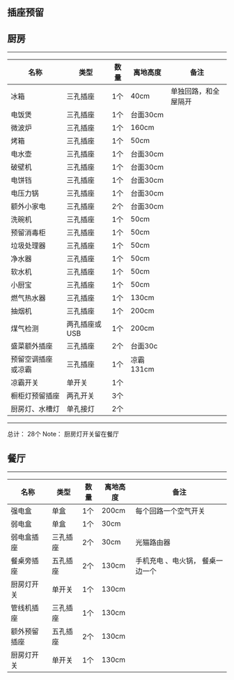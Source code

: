 ## 插座预留

## 厨房
------------------------------------
| 名称 | 类型| 数量| 离地高度 | 备注|
| ---| ---| ---| -- | -- |
|冰箱 |三孔插座 | 1个| 40cm | 单独回路，和全屋隔开|
|电饭煲 |三孔插座 | 1个|台面30cm |
|微波炉 |三孔插座 | 1个|160cm |
|烤箱 |三孔插座 | 1个|50cm | |
|电水壶 |三孔插座 | 1个| 台面30cm| |
|破壁机 |三孔插座 | 1个| 台面30cm| |
|电饼铛 |三孔插座 | 1个|台面30cm | |
|电压力锅|三孔插座| 1个| 台面30cm|  |
|额外小家电 |三孔插座 | 2个| 台面30cm| |
|洗碗机 |三孔插座 | 1个|50cm | |
|预留消毒柜|三孔插座| 1个| 50cm | |
|垃圾处理器 |三孔插座 | 1个| 50cm| |
|净水器 |三孔插座 | 1个|50cm| |
|软水机 |三孔插座 | 1个| 50cm| |
|小厨宝 |三孔插座 | 1个|50cm | |
|燃气热水器 |三孔插座 | 1个|130cm | |
|抽烟机 |三孔插座 | 1个| 200cm| |
|煤气检测 |两孔插座或USB | 1个|200cm | |
|盛菜额外插座 | 三孔插座 | 2个|台面30c | |
|预留空调插座 或凉霸 | 三孔插座 | 1个| 凉霸131cm| |
|凉霸开关 | 单开关| 1个 | | |
|橱柜灯预留插座| 两孔开关| 3个| | |
|厨房灯、水槽灯| 单孔接灯 | 2个| |  | 

------------------------------------
总计： 28个 Note： 厨房灯开关留在餐厅

## 餐厅
------------------------------------
| 名称 | 类型| 数量| 离地高度 | 备注|
| ---| ---| ---| -- | -- |
|强电盒 |单盒 | 1个| 200cm | 每个回路一个空气开关|
|弱电盒 |单盒 | 1个|30cm | |
|弱电盒插座 |三孔插座 | 2个|30cm |光猫路由器 |
|餐桌旁插座 |五孔插座 | 2个|130cm | 手机充电 、电火锅， 餐桌一边一个|
|厨房灯开关 | 单开关 | 1个| 130cm| |
|管线机插座 |三孔插座 | 1个| 130cm| |
|额外预留插座 |五孔插座 | 2个|130cm | |
|厨房灯开关|单开关| 1个| 130cm|  |
